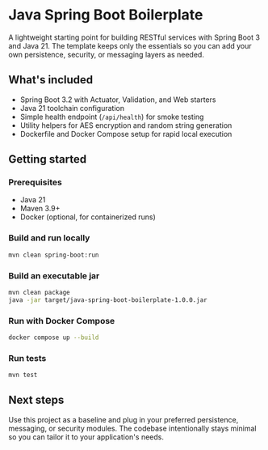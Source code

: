 # Java Spring Boot Boilerplate

A lightweight starting point for building RESTful services with Spring Boot 3 and Java 21. The template keeps only the essentials so you can add your own persistence, security, or messaging layers as needed.

## What's included
- Spring Boot 3.2 with Actuator, Validation, and Web starters
- Java 21 toolchain configuration
- Simple health endpoint (`/api/health`) for smoke testing
- Utility helpers for AES encryption and random string generation
- Dockerfile and Docker Compose setup for rapid local execution

## Getting started

### Prerequisites
- Java 21
- Maven 3.9+
- Docker (optional, for containerized runs)

### Build and run locally
```bash
mvn clean spring-boot:run
```

### Build an executable jar
```bash
mvn clean package
java -jar target/java-spring-boot-boilerplate-1.0.0.jar
```

### Run with Docker Compose
```bash
docker compose up --build
```

### Run tests
```bash
mvn test
```

## Next steps
Use this project as a baseline and plug in your preferred persistence, messaging, or security modules. The codebase intentionally stays minimal so you can tailor it to your application's needs.
